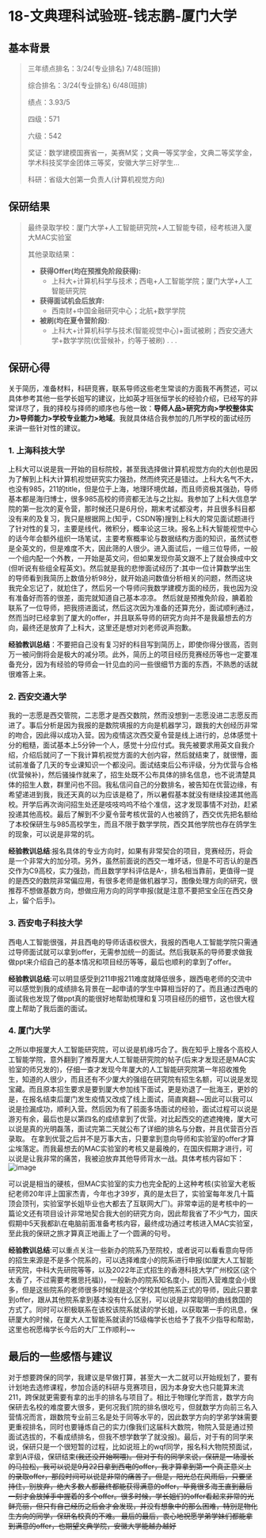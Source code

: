 # 18-文典理科试验班-钱志鹏-厦门大学

## 基本背景

> 三年绩点排名：3/24(专业排名)  7/48(班排)
>
> 综合排名：3/24(专业排名)  6/48(班排)
>
> 绩点：3.93/5
>
> 四级：571
>
> 六级：542
>
> 奖证：数学建模国赛省一，美赛M奖；文典一等奖学金，文典二等奖学金，学术科技奖学金团体三等奖，安徽大学三好学生…
>
> 科研：省级大创第一负责人(计算机视觉方向)
>
## 保研结果

> 最终录取学校：厦门大学+人工智能研究院+人工智能专硕，经考核进入厦大MAC实验室
>
> 其他录取结果：
>
> * **获得Offer(均在预推免阶段获得):**
>   * 上科大+计算机科学与技术；西电+人工智能学院；厦门大学+人工智能研究院
> * **获得面试机会后放弃:**
>   * 西南财+中国金融研究中心；北航+数学学院 
> * **被刷(均在夏令营阶段)**:
>   * 上科大+计算机科学与技术(智能视觉中心)+面试被刷；西安交通大学+数学学院(优营候补，约等于被刷) . . .
## 保研心得

关于简历，准备材料，科研竞赛，联系导师这些老生常谈的方面我不再赘述，可以具体参考其他一些学长姐写的建议，比如英才班张恒学长的经验介绍，已经写的非常详尽了，我的择校与择师的顺序也与他一致：**导师人品>研究方向>学校整体实力>导师能力>学校专业能力>地域**。我就具体结合我参加的几所学校的面试经历来讲一些针对性的建议。

### 1. 上海科技大学

上科大可以说是我一开始的目标院校，甚至我选择做计算机视觉方向的大创也是因为了解到上科大计算机视觉研究实力强劲，然而终究还是错过。上科大名气不大，也没有985，211的title，但是位于上海，地理环境优越，而且师资极其强劲，导师基本都是海归博士，很多985高校的师资都无法与之比拟。我参加了上科大信息学院的第一批次的夏令营，那时候还只是6月份，期末考试都没考，并且很多科目都没有来的及复习，我只是根据网上(知乎，CSDN等)搜到上科大的常见面试题进行了针对性的复习，主要是线代，微积分，概率论这三块。报名上科大智能视觉中心的话今年会额外组织一场笔试，主要考察概率论与数据结构方面的知识，虽然试卷是全英文的，但是难度不大，因此筛的人很少。进入面试后，一组三位导师，一般一个组内配一个外教，一开始是英文问，但如果发现你英文跟不上了就会换成中文(但听说有些组全程英文)。然后就是我的悲惨面试经历了:其中一位计算数学出生的导师看到我简历上数值分析98分，就开始追问数值分析相关的问题，然而这块我完全忘记了，就尬住了，然后另一个导师问我数学建模方面的经历，我也因为没有准备好而答的很差，面完就知道自己基本凉凉。
然后就是预推免阶段，腆着脸联系了一位导师，把我捞进面试，然后这次因为准备的还算充分，面试顺利通过，然而当时已经拿到了厦大的offer，并且联系导师的研究方向并不是我最想去的方向，最终还是放弃了上科大，这里还是想对刘老师说声抱歉。

**经验教训总结**：不要把自己没有复习好的科目写到简历上，即使你得分很高，否则万一被问倒将会是极大的减分项。此外，简历上的项目经历竞赛经历等也一定要准备充分，因为有经验的导师会一针见血的问一些很细节方面的东西，不熟悉的话就很难答上来。

### 2. 西安交通大学
我的一志愿是西交管院，二志愿才是西交数院，然而没想到一志愿没进二志愿反而进了。事后分析是因为我报的是数院填报的方向是机器学习，跟我的大创经历非常的吻合，因此得以成功入营。因为疫情这次西交夏令营是线上进行的，总体感觉十分的粗糙，面试基本上5分钟一个人，感觉十分应付式。我先被要求用英文自我介绍，介绍后就问了一下我计算机视觉方面的大创内容，然后就结束了，就很懵，面试前准备了几天的专业课知识一个都没问。面试结束后公布评级，分为优营与合格(优营候补)，然后骚操作就来了，招生处既不公布具体的排名信息，也不说清楚具体的招生人数，群里问也不回。我私信问自己的分数排名，被告知在优营边缘，有希望递进到我，我还天真的以为应该是稳了，所以暑假基本就没有继续投递其他高校。开学后再次询问招生处还是吱吱呜呜不给个准信，这才发现事情不对劲，赶紧投递其他高校。最后了解到不少夏令营考核优营的人也被鸽了，西交优先把名额给了本校保研生与985高校学生，而且不限于数学学院，西交其他学院也存在鸽学生的现象，可以说是非常的坑。

**经验教训总结**:报名具体的专业方向时，如果有非常契合的项目，竞赛经历，将会是一个非常大的加分项。另外，虽然前面说的西交一堆坏话，但是不可否认的是西交作为C9高校，实力强劲，而且数学学科评估是A-，排名相当靠前，更值得一提的是西交的数院非常偏应用，有很多老师是做机器学习，图像处理方向的研究，很推荐不想做基数方向，想做应用方向的同学申报(就是注意不要把宝全压在西交身上，留个后手)。

### 3. 西安电子科技大学
西电人工智能很强，并且西电的导师话语权很大，我报的西电人工智能学院只需通过导师面试就可以拿到offer，无需参加统一的面试。然后我联系的导师要求做我做ppt来介绍自己的基本情况和项目经历等等，最后也顺利的拿到了offer。

**经验教训总结**:可以明显感受到211申报211难度就降低很多，跟西电老师的交流中可以感觉到我的成绩排名背景在一起申请的学生中算相当好的了。而且通过西电的面试我也发现了做ppt真的能很好地帮助梳理和复习项目经历的细节，这也很大程度上帮助了我后面的面试。

### 4. 厦门大学
之所以申报厦大人工智能研究院，可以说是机缘巧合了。我在知乎上搜各个高校人工智能学院，意外翻到了推荐厦大人工智能研究院的帖子(后来才发现还是MAC实验室的师兄发的)，仔细一查才发现今年厦大的人工智能研究院第一年招收推免生，知道的人很少，而且还有不少厦大的强组在研究院有招生名额，可以说是发现宝藏。而且原本招生要求是要到厦大参加线下面试，更是劝退了一批海王，更妙的是，在报名结束后厦门发生疫情又改成了线上面试，简直爽翻~~因此可以我可以说是捡漏成功，顺利入营。然后因为有了前面多场面试的经验，面试过程可以说是游刃有余，最后也是以第四名的成绩拿到了优营。对比起西交的遮遮掩掩，厦大可以说是真的光明磊落，面试完第二天就公布了详细的排名与分数，并且优营百分百录取。
在拿到优营之后并不是万事大吉，只要拿到意向导师和实验室的offer才算尘埃落定。而我最想去的MAC实验室的考核又是最晚的，在国庆假期才进行，可以说是让我非常的痛苦，我被迫放弃其他导师背水一战。具体考核内容如下：
 ![image](https://user-images.githubusercontent.com/41356564/154960893-d5bd0c5a-09c6-4a0c-9adc-232540c236ed.png)

 可以说是相当的硬核，但MAC实验室的实力也完全配的上这种考核(实验室大老板纪老师20年评上国家杰青，今年也才39岁，真的是太巨了，实验室每年发几十篇顶会顶刊，实验室学长姐毕业也大都去了互联网大厂)。非常幸运的是考核中的一篇论文还有项目设计非常地契合我大创的研究方向，因此帮我省了不少气力，国庆假期中5天我都趴在电脑前面准备考核内容，最终成功通过考核进入MAC实验室，至此我的保研之旅才算真正地画上了一个圆满的句号。

**经验教训总结**:可以重点关注一些新办的院系乃至院校，或者说可以看看意向导师的招生来源是不是多个院系的，可以选择难度小的院系进行申报(如厦大人工智能研究院，中科大先研院等等，以及2022年正式招生的香港科技大学广州校区(这个太香了，不过需要考雅思托福))，一般新办的院系知名度小，因而入营难度会小很多，但是这些院系的老师很多时候就是这个学校其他院系正式的导师，因此只要拿到offer，跟从其他院系拿到基本没有什么区别，可以说是非常聪明的曲线救国的方式了。同时可以积极联系在该校该院系就读的学长姐，以获取第一手的讯息，保研厦大的时候，在厦大人工智能系就读的15级梅学长也给予了我不少指导和帮助，这里也祝愿梅学长今后的大厂工作顺利~~

## 最后的一些感悟与建议
对于想要跨保的同学，我建议是早做打算，甚至大一大二就可以开始规划了，要有计划地去选修课程，参加合适的科研与竞赛项目，因为本身安大也只能算末流211，跨保就更需要有拿的出手的排名与项目了。相比于物理化学而言，数学方向保研去名校的难度要大很多，更何况我们院的排名很吃亏，但就数学方向前三名入营情况而言，跟数院专业前三名是处于同等水平的，因此数学方向的学弟学妹需要更重视排名，同时也要锤炼自己的实力(像我们这届科大数院，物院入营是通过预面试选拔的，不看成绩排名，但我不想学数学了就没报)。最后，对于有的同学来说，保研只是一个很短暂的过程，比如说班上的wqf同学，报名科大物院预面试，拿到A评级，保研结束~~(我还没开始啊喂)。但对于有的同学来说，保研是一场漫长的马拉松，我可以说是9月22日拿到西电的offer，我才算拿到第一个真正意义上的录取offer，那段时间可以说是非常的痛苦了。但是，阳光总在风雨后，只要坚持住，别放弃，绝大多数人都最终都能获得满意的offer，毕竟很多海王直到最后一刻才会放掉手中握着的多个offer。很多时候，学长姐们的offer看起来非常的光鲜亮丽，但只有自己经历之后会才会发现，并没有想象中的那么困难，特别是物化生方向的同学，保研名校真的不难。
最后的最后，衷心地祝愿学弟学妹们都能拿到满意的offer，也期望文典学院，安徽大学能越办越好~~
